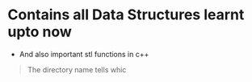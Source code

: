 # Contains all Data Structures learnt upto now

* And also important stl functions in c++

>The directory name tells whic
